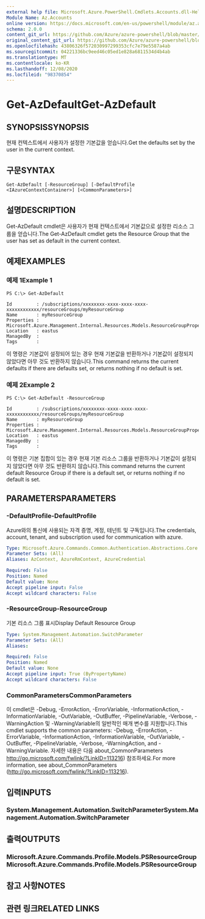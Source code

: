 ```yaml
---
external help file: Microsoft.Azure.PowerShell.Cmdlets.Accounts.dll-Help.xml
Module Name: Az.Accounts
online version: https://docs.microsoft.com/en-us/powershell/module/az.accounts/get-azdefault
schema: 2.0.0
content_git_url: https://github.com/Azure/azure-powershell/blob/master/src/Accounts/Accounts/help/Get-AzDefault.md
original_content_git_url: https://github.com/Azure/azure-powershell/blob/master/src/Accounts/Accounts/help/Get-AzDefault.md
ms.openlocfilehash: 43806326f572030997299353cfc7e79e5587a4ab
ms.sourcegitcommit: 04221336bc9eed46c05ed1e828a6811534d4b4ab
ms.translationtype: MT
ms.contentlocale: ko-KR
ms.lasthandoff: 12/08/2020
ms.locfileid: "98370854"
---
```

# <span data-ttu-id="f9532-101">Get-AzDefault</span><span class="sxs-lookup"><span data-stu-id="f9532-101">Get-AzDefault</span></span>

## <span data-ttu-id="f9532-102">SYNOPSIS</span><span class="sxs-lookup"><span data-stu-id="f9532-102">SYNOPSIS</span></span>
<span data-ttu-id="f9532-103">현재 컨텍스트에서 사용자가 설정한 기본값을 얻습니다.</span><span class="sxs-lookup"><span data-stu-id="f9532-103">Get the defaults set by the user in the current context.</span></span>

## <span data-ttu-id="f9532-104">구문</span><span class="sxs-lookup"><span data-stu-id="f9532-104">SYNTAX</span></span>

```
Get-AzDefault [-ResourceGroup] [-DefaultProfile <IAzureContextContainer>] [<CommonParameters>]
```

## <span data-ttu-id="f9532-105">설명</span><span class="sxs-lookup"><span data-stu-id="f9532-105">DESCRIPTION</span></span>
<span data-ttu-id="f9532-106">Get-AzDefault cmdlet은 사용자가 현재 컨텍스트에서 기본값으로 설정한 리소스 그룹을 얻습니다.</span><span class="sxs-lookup"><span data-stu-id="f9532-106">The Get-AzDefault cmdlet gets the Resource Group that the user has set as default in the current context.</span></span>

## <span data-ttu-id="f9532-107">예제</span><span class="sxs-lookup"><span data-stu-id="f9532-107">EXAMPLES</span></span>

### <span data-ttu-id="f9532-108">예제 1</span><span class="sxs-lookup"><span data-stu-id="f9532-108">Example 1</span></span>
```
PS C:\> Get-AzDefault

Id         : /subscriptions/xxxxxxxx-xxxx-xxxx-xxxx-xxxxxxxxxxxx/resourceGroups/myResourceGroup
Name       : myResourceGroup
Properties : Microsoft.Azure.Management.Internal.Resources.Models.ResourceGroupProperties
Location   : eastus
ManagedBy  :
Tags       :
```

<span data-ttu-id="f9532-109">이 명령은 기본값이 설정되어 있는 경우 현재 기본값을 반환하거나 기본값이 설정되지 않았다면 아무 것도 반환하지 않습니다.</span><span class="sxs-lookup"><span data-stu-id="f9532-109">This command returns the current defaults if there are defaults set, or returns nothing if no default is set.</span></span>

### <span data-ttu-id="f9532-110">예제 2</span><span class="sxs-lookup"><span data-stu-id="f9532-110">Example 2</span></span>
```
PS C:\> Get-AzDefault -ResourceGroup

Id         : /subscriptions/xxxxxxxx-xxxx-xxxx-xxxx-xxxxxxxxxxxx/resourceGroups/myResourceGroup
Name       : myResourceGroup
Properties : Microsoft.Azure.Management.Internal.Resources.Models.ResourceGroupProperties
Location   : eastus
ManagedBy  :
Tags       :
```

<span data-ttu-id="f9532-111">이 명령은 기본 집합이 있는 경우 현재 기본 리소스 그룹을 반환하거나 기본값이 설정되지 않았다면 아무 것도 반환하지 않습니다.</span><span class="sxs-lookup"><span data-stu-id="f9532-111">This command returns the current default Resource Group if there is a default set, or returns nothing if no default is set.</span></span>

## <span data-ttu-id="f9532-112">PARAMETERS</span><span class="sxs-lookup"><span data-stu-id="f9532-112">PARAMETERS</span></span>

### <span data-ttu-id="f9532-113">-DefaultProfile</span><span class="sxs-lookup"><span data-stu-id="f9532-113">-DefaultProfile</span></span>
<span data-ttu-id="f9532-114">Azure와의 통신에 사용되는 자격 증명, 계정, 테넌트 및 구독입니다.</span><span class="sxs-lookup"><span data-stu-id="f9532-114">The credentials, account, tenant, and subscription used for communication with azure.</span></span>

```yaml
Type: Microsoft.Azure.Commands.Common.Authentication.Abstractions.Core.IAzureContextContainer
Parameter Sets: (All)
Aliases: AzContext, AzureRmContext, AzureCredential

Required: False
Position: Named
Default value: None
Accept pipeline input: False
Accept wildcard characters: False
```

### <span data-ttu-id="f9532-115">-ResourceGroup</span><span class="sxs-lookup"><span data-stu-id="f9532-115">-ResourceGroup</span></span>
<span data-ttu-id="f9532-116">기본 리소스 그룹 표시</span><span class="sxs-lookup"><span data-stu-id="f9532-116">Display Default Resource Group</span></span>

```yaml
Type: System.Management.Automation.SwitchParameter
Parameter Sets: (All)
Aliases:

Required: False
Position: Named
Default value: None
Accept pipeline input: True (ByPropertyName)
Accept wildcard characters: False
```

### <span data-ttu-id="f9532-117">CommonParameters</span><span class="sxs-lookup"><span data-stu-id="f9532-117">CommonParameters</span></span>
<span data-ttu-id="f9532-118">이 cmdlet은 -Debug, -ErrorAction, -ErrorVariable, -InformationAction, -InformationVariable, -OutVariable, -OutBuffer, -PipelineVariable, -Verbose, -WarningAction 및 -WarningVariable의 일반적인 매개 변수를 지원합니다.</span><span class="sxs-lookup"><span data-stu-id="f9532-118">This cmdlet supports the common parameters: -Debug, -ErrorAction, -ErrorVariable, -InformationAction, -InformationVariable, -OutVariable, -OutBuffer, -PipelineVariable, -Verbose, -WarningAction, and -WarningVariable.</span></span> <span data-ttu-id="f9532-119">자세한 내용은 다음 about_CommonParameters http://go.microsoft.com/fwlink/?LinkID=113216) 참조하세요.</span><span class="sxs-lookup"><span data-stu-id="f9532-119">For more information, see about_CommonParameters (http://go.microsoft.com/fwlink/?LinkID=113216).</span></span>

## <span data-ttu-id="f9532-120">입력</span><span class="sxs-lookup"><span data-stu-id="f9532-120">INPUTS</span></span>

### <span data-ttu-id="f9532-121">System.Management.Automation.SwitchParameter</span><span class="sxs-lookup"><span data-stu-id="f9532-121">System.Management.Automation.SwitchParameter</span></span>

## <span data-ttu-id="f9532-122">출력</span><span class="sxs-lookup"><span data-stu-id="f9532-122">OUTPUTS</span></span>

### <span data-ttu-id="f9532-123">Microsoft.Azure.Commands.Profile.Models.PSResourceGroup</span><span class="sxs-lookup"><span data-stu-id="f9532-123">Microsoft.Azure.Commands.Profile.Models.PSResourceGroup</span></span>

## <span data-ttu-id="f9532-124">참고 사항</span><span class="sxs-lookup"><span data-stu-id="f9532-124">NOTES</span></span>

## <span data-ttu-id="f9532-125">관련 링크</span><span class="sxs-lookup"><span data-stu-id="f9532-125">RELATED LINKS</span></span>
